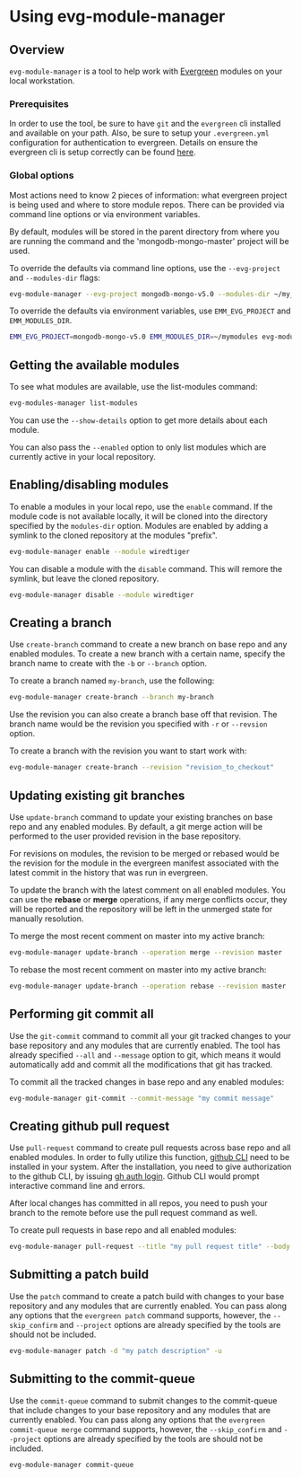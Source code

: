 # Using evg-module-manager

## Overview

`evg-module-manager` is a tool to help work with [Evergreen](https://github.com/evergreen-ci/evergreen)
modules on your local workstation.

### Prerequisites

In order to use the tool, be sure to have `git` and the `evergreen` cli installed and available
on your path. Also, be sure to setup your `.evergreen.yml` configuration for authentication to
evergreen. Details on ensure the evergreen cli is setup correctly can be found
[here](https://github.com/evergreen-ci/evergreen/wiki/Using-the-Command-Line-Tool#downloading-the-command-line-tool).

### Global options

Most actions need to know 2 pieces of information: what evergreen project is being used and where
to store module repos. There can be provided via command line options or via environment variables.

By default, modules will be stored in the parent directory from where you are running the command
and the 'mongodb-mongo-master' project will be used.

To override the defaults via command line options, use the `--evg-project` and `--modules-dir` flags:

```bash
evg-module-manager --evg-project mongodb-mongo-v5.0 --modules-dir ~/my_modules ...
```

To override the defaults via environment variables, use `EMM_EVG_PROJECT` and `EMM_MODULES_DIR`.

```bash
EMM_EVG_PROJECT=mongodb-mongo-v5.0 EMM_MODULES_DIR=~/mymodules evg-module-manager ...
```

## Getting the available modules

To see what modules are available, use the list-modules command:

```bash
evg-modules-manager list-modules
```

You can use the `--show-details` option to get more details about each module.

You can also pass the `--enabled` option to only list modules which are currently active in your
local repository.

## Enabling/disabling modules

To enable a modules in your local repo, use the `enable` command. If the module code is not
available locally, it will be cloned into the directory specified by the `modules-dir` option.
Modules are enabled by adding a symlink to the cloned repository at the modules "prefix".

```bash
evg-module-manager enable --module wiredtiger
```

You can disable a module with the `disable` command. This will remore the symlink, but leave
the cloned repository.

```bash
evg-module-manager disable --module wiredtiger
```

## Creating a branch

Use `create-branch` command to create a new branch on base repo and any enabled modules.
To create a new branch with a certain name,
specify the branch name to create with the `-b` or `--branch` option.

To create a branch named `my-branch`, use the following:
```bash
evg-module-manager create-branch --branch my-branch
```

Use the revision you can also create a branch base off that revision. The branch name would
be the revision you specified with `-r` or `--revsion` option.

To create a branch with the revision you want to start work with:
```bash
evg-module-manager create-branch --revision "revision_to_checkout"
```




## Updating existing git branches

Use `update-branch` command to update your existing branches on base repo and any enabled modules.
By default, a git merge action will be performed to the user provided revision
in the base repository.

For revisions on modules, the revision to be merged or rebased would be the
revision for the module in the evergreen manifest associated with the latest commit in the history that
was run in evergreen.

To update the branch with the latest comment on all enabled modules. You can use the **rebase** or
**merge** operations, if any merge conflicts occur, they will be reported and
the repository will be left in the unmerged state for manually resolution.

To merge the most recent comment on master into my active branch:
```bash
evg-module-manager update-branch --operation merge --revision master
```

To rebase the most recent comment on master into my active branch:
```bash
evg-module-manager update-branch --operation rebase --revision master
```

## Performing git commit all

Use the `git-commit` command to commit all your git tracked changes to your base repository and any
modules that are currently enabled. The tool has already specified `--all` and `--message` option to git, which means
it would automatically add and commit all the modifications that git has tracked.

To commit all the tracked changes in base repo and any enabled modules:
```bash
evg-module-manager git-commit --commit-message "my commit message"
```

## Creating github pull request

Use `pull-request` command to create pull requests across base repo and all enabled modules.
In order to fully utilize this function, [github CLI](https://cli.github.com/) need to be installed
in your system. After the installation, you need to give authorization to the github CLI, by issuing
[gh auth login](https://cli.github.com/manual/gh_auth_login). Github CLI would prompt interactive command
line and errors.

After local changes has committed in all repos, you need to push your branch to the remote before use the pull request
command as well.

To create pull requests in base repo and all enabled modules:
```bash
evg-module-manager pull-request --title "my pull request title" --body "my pull request body"
```

## Submitting a patch build

Use the `patch` command to create a patch build with changes to your base repository and any
modules that are currently enabled. You can pass along any options that the `evergreen patch`
command supports, however, the `--skip_confirm` and `--project` options are already specified
by the tools are should not be included.

```bash
evg-module-manager patch -d "my patch description" -u
```

## Submitting to the commit-queue

Use the `commit-queue` command to submit changes to the commit-queue that include changes to
your base repository and any modules that are currently enabled. You can pass along any
options that the `evergreen commit-queue merge` command supports, however, the
`--skip_confirm` and `--project` options are already specified by the tools are should not
be included.

```bash
evg-module-manager commit-queue
```
